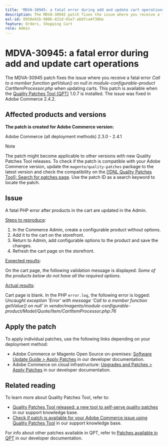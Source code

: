 ```yaml
---
title: 'MDVA-30945: a fatal error during add and update cart operations'
description: The MDVA-30945 patch fixes the issue where you receive a fatal error *Call to a member function getValue() on null in module-configurable-product CartItemProcessor.php* when updating carts. This patch is available when the [Quality Patches Tool (QPT)](/help/announcements/adobe-commerce-announcements/magento-quality-patches-released-new-tool-to-self-serve-quality-patches.md) 1.0.7 is installed. The issue was fixed in Adobe Commerce 2.4.2.
exl-id: 0950e91b-900b-421d-91e7-abbfca4f30be
feature: Orders, Shopping Cart
role: Admin
---
```

# MDVA-30945: a fatal error during add and update cart operations

The MDVA-30945 patch fixes the issue where you receive a fatal error *Call to a member function getValue() on null in module-configurable-product CartItemProcessor.php* when updating carts. This patch is available when the [Quality Patches Tool (QPT)](/help/announcements/adobe-commerce-announcements/magento-quality-patches-released-new-tool-to-self-serve-quality-patches.md) 1.0.7 is installed. The issue was fixed in Adobe Commerce 2.4.2.

## Affected products and versions

**The patch is created for Adobe Commerce version:**

Adobe Commerce (all deployment methods) 2.3.0 - 2.4.1

>[!NOTE]
>
>The patch might become applicable to other versions with new Quality Patches Tool releases. To check if the patch is compatible with your Adobe Commerce version, update the `magento/quality-patches` package to the latest version and check the compatibility on the [[!DNL Quality Patches Tool]: Search for patches page](https://devdocs.magento.com/quality-patches/tool.html#patch-grid). Use the patch ID as a search keyword to locate the patch.

## Issue

A fatal PHP error after products in the cart are updated in the Admin.

<u>Steps to reproduce</u>:

1. In the Commerce Admin, create a configurable product without options.
1. Add it to the cart on the storefront.
1. Return to Admin, add configurable options to the product and save the changes.
1. Refresh the cart page on the storefront.

<u>Expected results</u>:

On the cart page, the following validation message is displayed: *Some of the products below do not have all the required options*.

<u>Actual results</u>:

Cart page is blank. In the PHP `error.log`, the following error is logged: *Uncaught exception 'Error' with message 'Call to a member function getValue() on null' in vendor/magento/module-configurable-product/Model/Quote/Item/CartItemProcessor.php:76*

## Apply the patch

To apply individual patches, use the following links depending on your deployment method:

* Adobe Commerce or Magento Open Source on-premises: [Software Update Guide > Apply Patches](https://devdocs.magento.com/guides/v2.4/comp-mgr/patching/mqp.html) in our developer documentation.
* Adobe Commerce on cloud infrastructure: [Upgrades and Patches > Apply Patches](https://devdocs.magento.com/cloud/project/project-patch.html) in our developer documentation.

## Related reading

To learn more about Quality Patches Tool, refer to:

* [Quality Patches Tool released: a new tool to self-serve quality patches](/help/announcements/adobe-commerce-announcements/magento-quality-patches-released-new-tool-to-self-serve-quality-patches.md) in our support knowledge base.
* [Check if patch is available for your Adobe Commerce issue using Quality Patches Tool](/help/support-tools/patches-available-in-qpt-tool/check-patch-for-magento-issue-with-magento-quality-patches.md) in our support knowledge base.

For info about other patches available in QPT, refer to [Patches available in QPT](https://devdocs.magento.com/quality-patches/tool.html#patch-grid) in our developer documentation.

